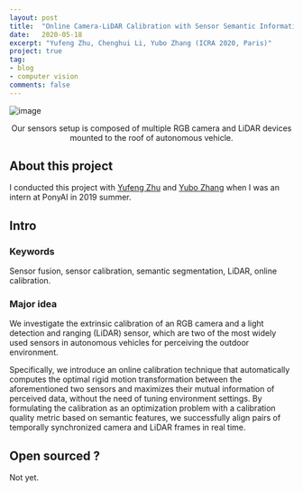```yaml
---
layout: post
title:  "Online Camera-LiDAR Calibration with Sensor Semantic Information"
date:   2020-05-18
excerpt: "Yufeng Zhu, Chenghui Li, Yubo Zhang (ICRA 2020, Paris)"
project: true
tag:
- blog
- computer vision
comments: false
---
```


![image](https://user-images.githubusercontent.com/25040724/82277149-063d7580-993c-11ea-84ef-94b937e3c299.png)
<center>Our sensors setup is composed of multiple RGB camera and LiDAR devices mounted to the roof of autonomous vehicle.</center>

## About this project
I conducted this project with [Yufeng Zhu](https://mike323zyf.github.io/) and [Yubo Zhang](https://www.linkedin.com/in/yubo-zhang-0369659/)  when I was an intern at PonyAI in 2019 summer.

## Intro

### Keywords
Sensor fusion, sensor calibration, semantic segmentation, LiDAR, online calibration. 

### Major idea
We investigate the extrinsic calibration of an RGB camera and a light detection
and ranging (LiDAR) sensor, which are two of the most widely used sensors in autonomous vehicles for perceiving the outdoor environment.

Specifically, we introduce an online calibration technique that automatically computes the optimal rigid motion transformation between the aforementioned two sensors and maximizes their mutual information of perceived data, without the need of tuning environment settings. By formulating the calibration as an optimization problem with a calibration
quality metric based on semantic features, we successfully align pairs of temporally synchronized camera and LiDAR frames in real time.

## Open sourced ?
Not yet.


